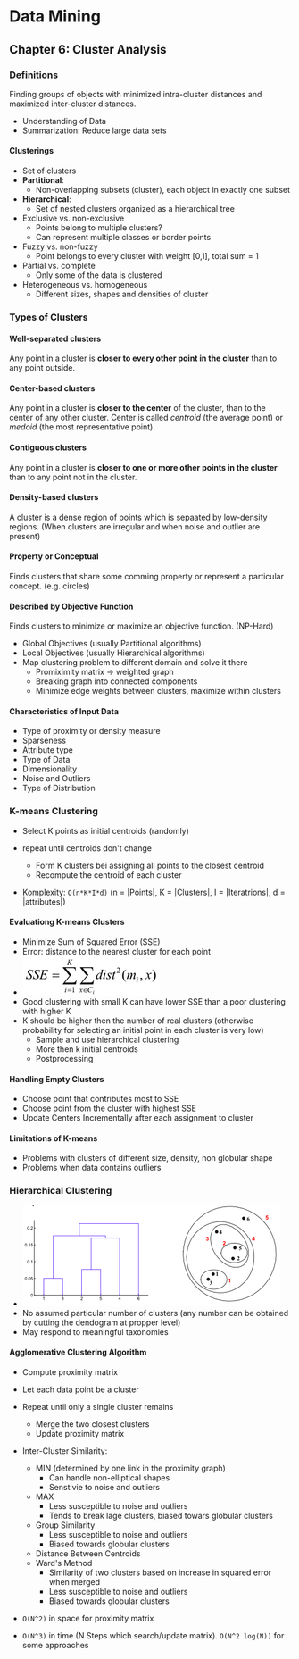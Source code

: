 # Data Mining
## Chapter 6: Cluster Analysis
### Definitions
Finding groups of objects with minimized intra-cluster distances and maximized inter-cluster distances.

* Understanding of Data
* Summarization: Reduce large data sets

#### Clusterings
* Set of clusters
* **Partitional**:
	* Non-overlapping subsets (cluster), each object in exactly one subset
* **Hierarchical**:
	* Set of nested clusters organized as a hierarchical tree
* Exclusive vs. non-exclusive
	* Points belong to multiple clusters?
	* Can represent multiple classes or border points
* Fuzzy vs. non-fuzzy
	* Point belongs to every cluster with weight [0,1], total sum = 1
* Partial vs. complete
	* Only some of the data is clustered
* Heterogeneous vs. homogeneous
	* Different sizes, shapes and densities of cluster

### Types of Clusters
#### Well-separated clusters
Any point in a cluster is **closer to every other point in the cluster** than to any point outside.

#### Center-based clusters
Any point in a cluster is **closer to the center** of the cluster, than to the center of any other cluster. Center is called *centroid* (the average point) or *medoid* (the most representative point).

#### Contiguous clusters
Any point in a cluster is **closer to one or more other points in the cluster** than to any point not in the cluster.

#### Density-based clusters
A cluster is a dense region of points which is sepaated by low-density regions. (When clusters are irregular and when noise and outlier are present)

#### Property or Conceptual
Finds clusters that share some comming property or represent a particular concept. (e.g. circles)

#### Described by Objective Function
Finds clusters to minimize or maximize an objective function. (NP-Hard)

* Global Objectives (usually Partitional algorithms)
* Local Objectives (usually Hierarchical algorithms)
* Map clustering problem to different domain and solve it there
	* Promiximity matrix -> weighted graph
	* Breaking graph into connected components
	* Minimize edge weights between clusters, maximize within clusters

#### Characteristics of Input Data
* Type of proximity or density measure
* Sparseness
* Attribute type
* Type of Data
* Dimensionality
* Noise and Outliers
* Type of Distribution

### K-means Clustering
* Select K points as initial centroids (randomly)
* repeat until centroids don't change
	* Form K clusters bei assigning all points to the closest centroid
	* Recompute the centroid of each cluster

* Komplexity: `O(n*K*I*d)` (n = |Points|, K = |Clusters|, I = |Iteratrions|, d = |attributes|)

#### Evaluationg K-means Clusters
* Minimize Sum of Squared Error (SSE)
* Error: distance to the nearest cluster for each point
* ![06_sse](img/06_sse.png)
* Good clustering with small K can have lower SSE than a poor clustering with higher K
* K should be higher then the number of real clusters (otherwise probability for selecting an initial point in each cluster is very low)
	* Sample and use hierarchical clustering
	* More then k initial centroids
	* Postprocessing

#### Handling Empty Clusters
* Choose point that contributes most to SSE
* Choose point from the cluster with highest SSE
* Update Centers Incrementally after each assignment to cluster

#### Limitations of K-means
* Problems with clusters of different size, density, non globular shape
* Problems when data contains outliers

### Hierarchical Clustering
* ![06_hierarchical](img/06_hierarchical.png)
* No assumed particular number of clusters (any number can be obtained by cutting the dendogram at propper level)
* May respond to meaningful taxonomies

#### Agglomerative Clustering Algorithm
* Compute proximity matrix
* Let each data point be a cluster
* Repeat until only a single cluster remains
	* Merge the two closest clusters
	* Update proximity matrix

* Inter-Cluster Similarity:
	* MIN (determined by one link in the proximity graph)
		* Can handle non-elliptical shapes
		* Senstivie to noise and outliers
	* MAX
		* Less susceptible to noise and outliers
		* Tends to break lage clusters, biased towars globular clusters
	* Group Similarity
		* Less susceptible to noise and outliers
		* Biased towards globular clusters
	* Distance Between Centroids
	* Ward's Method
		* Similarity of two clusters based on increase in squared error when merged
		* Less susceptible to noise and outliers
		* Biased towards globular clusters
		
* `O(N^2)` in space for proximity matrix
* `O(N^3)` in time (N Steps which search/update matrix). `O(N^2 log(N))` for some approaches
